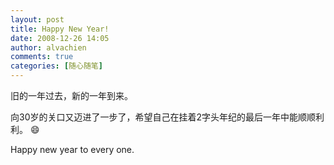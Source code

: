 ```yaml
---
layout: post
title: Happy New Year!
date: 2008-12-26 14:05
author: alvachien
comments: true
categories: [随心随笔]
---
```

旧的一年过去，新的一年到来。
 
向30岁的关口又迈进了一步了，希望自己在挂着2字头年纪的最后一年中能顺顺利利。 :smile:

Happy new year to every one.
